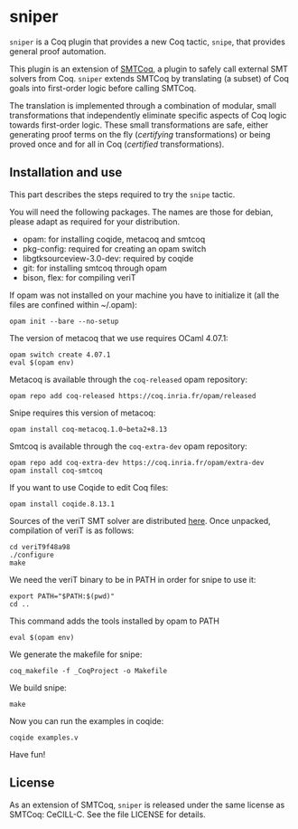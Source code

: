 # sniper

`sniper` is a Coq plugin that provides a new Coq tactic, `snipe`, that
provides general proof automation.

This plugin is an extension of [SMTCoq](https://smtcoq.github.io), a
plugin to safely call external SMT solvers from Coq. `sniper` extends
SMTCoq by translating (a subset) of Coq goals into first-order logic
before calling SMTCoq.

The translation is implemented through a combination of modular, small
transformations that independently eliminate specific aspects of Coq
logic towards first-order logic. These small transformations are safe,
either generating proof terms on the fly (*certifying* transformations)
or being proved once and for all in Coq (*certified* transformations).


## Installation and use

This part describes the steps required to try the `snipe` tactic.

You will need the following packages. The names are those for debian, please adapt as required for your distribution.
- opam: for installing coqide, metacoq and smtcoq
- pkg-config: required for creating an opam switch
- libgtksourceview-3.0-dev: required by coqide
- git: for installing smtcoq through opam
- bison, flex: for compiling veriT

If opam was not installed on your machine you have to initialize it (all the files are confined within ~/.opam):
```
opam init --bare --no-setup
```

The version of metacoq that we use requires OCaml 4.07.1:
```
opam switch create 4.07.1
eval $(opam env)
```

Metacoq is available through the `coq-released` opam repository:
```
opam repo add coq-released https://coq.inria.fr/opam/released
```

Snipe requires this version of metacoq:
```
opam install coq-metacoq.1.0~beta2+8.13
```

Smtcoq is available through the `coq-extra-dev` opam repository:
```
opam repo add coq-extra-dev https://coq.inria.fr/opam/extra-dev
opam install coq-smtcoq
```

If you want to use Coqide to edit Coq files:
```
opam install coqide.8.13.1
```

Sources of the veriT SMT solver are distributed
[here](https://www.lri.fr/~keller/Documents-recherche/Smtcoq/veriT9f48a98.tar.gz).
Once unpacked, compilation of veriT is as follows:
```
cd veriT9f48a98
./configure
make
```

We need the veriT binary to be in PATH in order for snipe to use it:
```
export PATH="$PATH:$(pwd)"
cd ..
```

This command adds the tools installed by opam to PATH
```
eval $(opam env)
```

We generate the makefile for snipe:
```
coq_makefile -f _CoqProject -o Makefile
```

We build snipe:
```
make
```

Now you can run the examples in coqide:
```
coqide examples.v
```

Have fun!


## License
As an extension of SMTCoq, `sniper` is released under the same license
as SMTCoq: CeCILL-C. See the file LICENSE for details.

